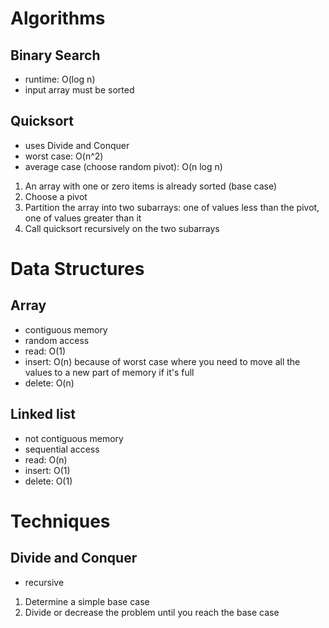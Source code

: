 # Algorithms

## Binary Search

- runtime: O(log n)
- input array must be sorted

## Quicksort
- uses Divide and Conquer
- worst case: O(n^2)
- average case (choose random pivot): O(n log n)
1. An array with one or zero items is already sorted (base case)
2. Choose a pivot
3. Partition the array into two subarrays: one of values less than the pivot, one of values greater than it
4. Call quicksort recursively on the two subarrays

# Data Structures

## Array
- contiguous memory
- random access
- read: O(1)
- insert: O(n) because of worst case where you need to move all the values to a new part of memory if it's full
- delete: O(n)

## Linked list
- not contiguous memory
- sequential access
- read: O(n)
- insert: O(1)
- delete: O(1)

# Techniques

## Divide and Conquer
- recursive
1. Determine a simple base case
2. Divide or decrease the problem until you reach the base case
